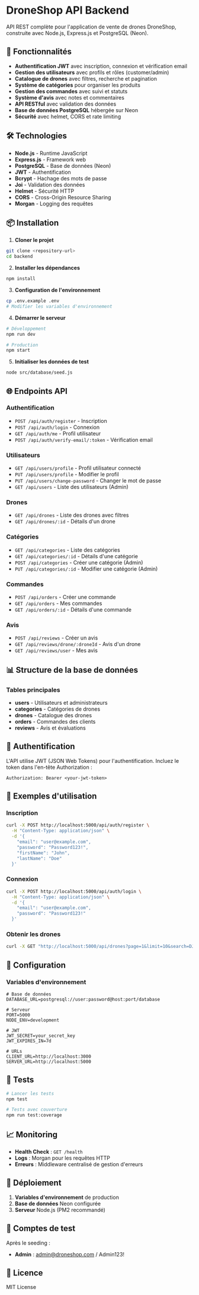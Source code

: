 # DroneShop API Backend

API REST complète pour l'application de vente de drones DroneShop, construite avec Node.js, Express.js et PostgreSQL (Neon).

## 🚀 Fonctionnalités

- **Authentification JWT** avec inscription, connexion et vérification email
- **Gestion des utilisateurs** avec profils et rôles (customer/admin)
- **Catalogue de drones** avec filtres, recherche et pagination
- **Système de catégories** pour organiser les produits
- **Gestion des commandes** avec suivi et statuts
- **Système d'avis** avec notes et commentaires
- **API RESTful** avec validation des données
- **Base de données PostgreSQL** hébergée sur Neon
- **Sécurité** avec helmet, CORS et rate limiting

## 🛠️ Technologies

- **Node.js** - Runtime JavaScript
- **Express.js** - Framework web
- **PostgreSQL** - Base de données (Neon)
- **JWT** - Authentification
- **Bcrypt** - Hachage des mots de passe
- **Joi** - Validation des données
- **Helmet** - Sécurité HTTP
- **CORS** - Cross-Origin Resource Sharing
- **Morgan** - Logging des requêtes

## 📦 Installation

1. **Cloner le projet**
```bash
git clone <repository-url>
cd backend
```

2. **Installer les dépendances**
```bash
npm install
```

3. **Configuration de l'environnement**
```bash
cp .env.example .env
# Modifier les variables d'environnement
```

4. **Démarrer le serveur**
```bash
# Développement
npm run dev

# Production
npm start
```

5. **Initialiser les données de test**
```bash
node src/database/seed.js
```

## 🌐 Endpoints API

### Authentification
- `POST /api/auth/register` - Inscription
- `POST /api/auth/login` - Connexion
- `GET /api/auth/me` - Profil utilisateur
- `POST /api/auth/verify-email/:token` - Vérification email

### Utilisateurs
- `GET /api/users/profile` - Profil utilisateur connecté
- `PUT /api/users/profile` - Modifier le profil
- `PUT /api/users/change-password` - Changer le mot de passe
- `GET /api/users` - Liste des utilisateurs (Admin)

### Drones
- `GET /api/drones` - Liste des drones avec filtres
- `GET /api/drones/:id` - Détails d'un drone

### Catégories
- `GET /api/categories` - Liste des catégories
- `GET /api/categories/:id` - Détails d'une catégorie
- `POST /api/categories` - Créer une catégorie (Admin)
- `PUT /api/categories/:id` - Modifier une catégorie (Admin)

### Commandes
- `POST /api/orders` - Créer une commande
- `GET /api/orders` - Mes commandes
- `GET /api/orders/:id` - Détails d'une commande

### Avis
- `POST /api/reviews` - Créer un avis
- `GET /api/reviews/drone/:droneId` - Avis d'un drone
- `GET /api/reviews/user` - Mes avis

## 📊 Structure de la base de données

### Tables principales
- **users** - Utilisateurs et administrateurs
- **categories** - Catégories de drones
- **drones** - Catalogue des drones
- **orders** - Commandes des clients
- **reviews** - Avis et évaluations

## 🔐 Authentification

L'API utilise JWT (JSON Web Tokens) pour l'authentification. Incluez le token dans l'en-tête Authorization :

```
Authorization: Bearer <your-jwt-token>
```

## 📝 Exemples d'utilisation

### Inscription
```bash
curl -X POST http://localhost:5000/api/auth/register \
  -H "Content-Type: application/json" \
  -d '{
    "email": "user@example.com",
    "password": "Password123!",
    "firstName": "John",
    "lastName": "Doe"
  }'
```

### Connexion
```bash
curl -X POST http://localhost:5000/api/auth/login \
  -H "Content-Type: application/json" \
  -d '{
    "email": "user@example.com",
    "password": "Password123!"
  }'
```

### Obtenir les drones
```bash
curl -X GET "http://localhost:5000/api/drones?page=1&limit=10&search=DJI"
```

## 🔧 Configuration

### Variables d'environnement
```env
# Base de données
DATABASE_URL=postgresql://user:password@host:port/database

# Serveur
PORT=5000
NODE_ENV=development

# JWT
JWT_SECRET=your_secret_key
JWT_EXPIRES_IN=7d

# URLs
CLIENT_URL=http://localhost:3000
SERVER_URL=http://localhost:5000
```

## 🧪 Tests

```bash
# Lancer les tests
npm test

# Tests avec couverture
npm run test:coverage
```

## 📈 Monitoring

- **Health Check** : `GET /health`
- **Logs** : Morgan pour les requêtes HTTP
- **Erreurs** : Middleware centralisé de gestion d'erreurs

## 🚀 Déploiement

1. **Variables d'environnement** de production
2. **Base de données** Neon configurée
3. **Serveur** Node.js (PM2 recommandé)

## 👥 Comptes de test

Après le seeding :
- **Admin** : admin@droneshop.com / Admin123!

## 📄 Licence

MIT License
